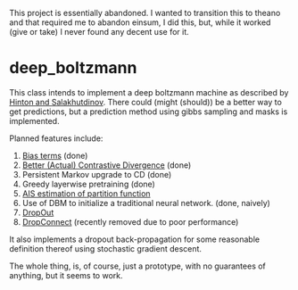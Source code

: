 This project is essentially abandoned. I wanted to transition this to theano and that required me to abandon einsum, I did this, but, while it worked (give or take) I never found any decent use for it. 

deep_boltzmann
==============
This class intends to implement a deep boltzmann machine as described by [Hinton and Salakhutdinov][5]. There could (might (should)) be a better way to get predictions, but a prediction method using gibbs sampling and masks is implemented.


Planned features include: 


1.  [Bias terms][3] (done)
1.  [Better (Actual) Contrastive Divergence][1] (done)
1.  Persistent Markov upgrade to CD (done)
1.  Greedy layerwise pretraining (done)
2.  [AIS estimation of partition function][2]
3.  Use of DBM to initialize a traditional neural network. (done, naively)
3. [DropOut][6] 
4. [DropConnect][4] (recently removed due to poor performance) 

It also implements a dropout back-propagation for some reasonable definition thereof using stochastic gradient descent.

The whole thing, is, of course, just a prototype, with no guarantees of anything, but it seems to work.


[1]: https://www.cs.toronto.edu/~hinton/absps/efficientDBM.pdf
[2]: http://www.cs.toronto.edu/~rsalakhu/papers/dbn_ais.pdf
[3]: https://www.cs.toronto.edu/~hinton/absps/guideTR.pdf
[4]: http://cs.nyu.edu/~wanli/dropc/dropc.pdf
[5]: https://www.cs.toronto.edu/~hinton/absps/dbm.pdf
[6]: http://arxiv.org/pdf/1207.0580
